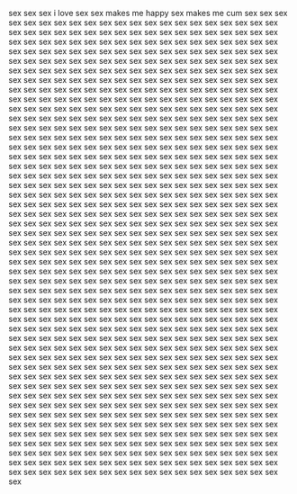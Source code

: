 sex sex sex i love sex sex makes me happy sex makes me cum sex sex sex sex sex sex sex sex sex sex sex sex sex sex sex sex sex sex sex sex sex sex sex sex sex sex sex sex sex sex sex sex sex sex sex sex sex sex sex sex sex sex sex sex sex sex sex sex sex sex sex sex sex sex sex sex sex sex sex sex sex sex sex sex sex sex sex sex sex sex sex sex sex sex sex sex sex sex sex sex sex sex sex sex sex sex sex sex sex sex sex sex sex sex sex sex sex sex sex sex sex sex sex sex sex sex sex sex sex sex sex sex sex sex sex sex sex sex sex sex sex sex sex sex sex sex sex sex sex sex sex sex sex sex sex sex sex sex sex sex sex sex sex sex sex sex sex sex sex sex sex sex sex sex sex sex sex sex sex sex sex sex sex sex sex sex sex sex sex sex sex sex sex sex sex sex sex sex sex sex sex sex sex sex sex sex sex sex sex sex sex sex sex sex sex sex sex sex sex sex sex sex sex sex sex sex sex sex sex sex sex sex sex sex sex sex sex sex sex sex sex sex sex sex sex sex sex sex sex sex sex sex sex sex sex sex sex sex sex sex sex sex sex sex sex sex sex sex sex sex sex sex sex sex sex sex sex sex sex sex sex sex sex sex sex sex sex sex sex sex sex sex sex sex sex sex sex sex sex sex sex sex sex sex sex sex sex sex sex sex sex sex sex sex sex sex sex sex sex sex sex sex sex sex sex sex sex sex sex sex sex sex sex sex sex sex sex sex sex sex sex sex sex sex sex sex sex sex sex sex sex sex sex sex sex sex sex sex sex sex sex sex sex sex sex sex sex sex sex sex sex sex sex sex sex sex sex sex sex sex sex sex sex sex sex sex sex sex sex sex sex sex sex sex sex sex sex sex sex sex sex sex sex sex sex sex sex sex sex sex sex sex sex sex sex sex sex sex sex sex sex sex sex sex sex sex sex sex sex sex sex sex sex sex sex sex sex sex sex sex sex sex sex sex sex sex sex sex sex sex sex sex sex sex sex sex sex sex sex sex sex sex sex sex sex sex sex sex sex sex sex sex sex sex sex sex sex sex sex sex sex sex sex sex sex sex sex sex sex sex sex sex sex sex sex sex sex sex sex sex sex sex sex sex sex sex sex sex sex sex sex sex sex sex sex sex sex sex sex sex sex sex sex sex sex sex sex sex sex sex sex sex sex sex sex sex sex sex sex sex sex sex sex sex sex sex sex sex sex sex sex sex sex sex sex sex sex sex sex sex sex sex sex sex sex sex sex sex sex sex sex sex sex sex sex sex sex sex sex sex sex sex sex sex sex sex sex sex sex sex sex sex sex sex sex sex sex sex sex sex sex sex sex sex sex sex sex sex sex sex sex sex sex sex sex sex sex sex sex sex sex sex sex sex sex sex sex sex sex sex sex sex sex sex sex sex sex sex sex sex sex sex sex sex sex sex sex sex sex sex sex sex sex sex sex sex sex sex sex sex sex sex sex sex sex sex sex sex sex sex sex sex sex sex sex sex sex sex sex sex sex sex sex sex sex sex sex sex sex sex sex sex sex sex sex sex sex sex sex sex sex sex sex sex sex sex sex sex sex sex sex sex sex sex sex sex sex sex sex sex sex sex sex sex sex sex sex sex sex sex sex sex sex sex sex sex sex sex sex sex sex sex sex sex sex sex sex sex sex sex sex sex sex sex sex sex sex sex sex sex sex sex sex sex sex sex sex sex sex sex sex sex sex sex sex sex sex sex sex sex sex sex sex sex sex sex sex sex sex sex sex sex sex sex sex sex sex sex sex sex sex sex sex sex sex sex sex sex sex sex sex sex sex sex sex sex sex sex sex sex sex sex sex sex sex sex sex sex sex sex sex sex sex sex sex sex sex sex sex sex sex sex sex sex sex sex sex sex sex sex sex sex sex sex sex sex sex sex sex sex sex sex sex sex sex sex sex sex sex sex sex sex sex sex sex sex sex sex sex sex sex sex sex sex sex sex sex sex 
